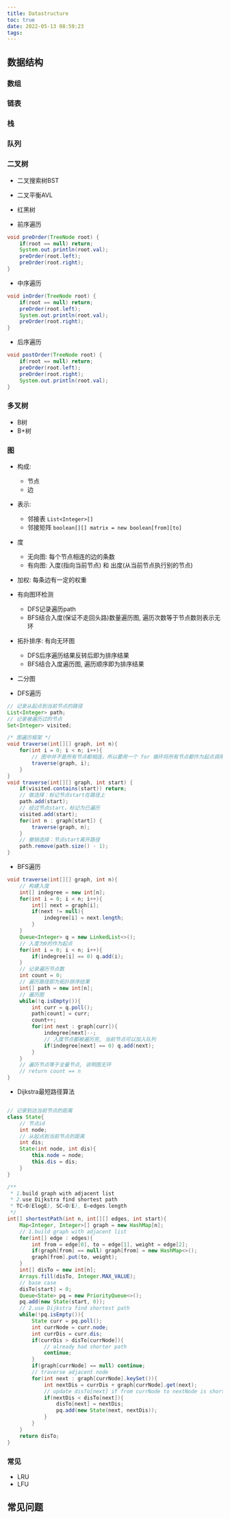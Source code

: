 ```yaml
---
title: Datastructure
toc: true
date: 2022-05-13 08:59:23
tags:
---
```


## 数据结构

### 数组

### 链表

### 栈

### 队列

### 二叉树

- 二叉搜索树BST
- 二叉平衡AVL
- 红黑树

- 前序遍历

```java
void preOrder(TreeNode root) {
    if(root == null) return;
    System.out.println(root.val);
    preOrder(root.left);
    preOrder(root.right);
}
```

- 中序遍历

```java
void inOrder(TreeNode root) {
    if(root == null) return;
    preOrder(root.left);
    System.out.println(root.val);
    preOrder(root.right);
}
```

- 后序遍历

```java
void postOrder(TreeNode root) {
    if(root == null) return;
    preOrder(root.left);
    preOrder(root.right);
    System.out.println(root.val);
}
```

### 多叉树

- B树
- B+树

### 图

- 构成:
  - 节点
  - 边
- 表示:
  - 邻接表 `List<Integer>[]`
  - 邻接矩阵 `boolean[][] matrix = new boolean[from][to]`
- 度
  - 无向图: 每个节点相连的边的条数
  - 有向图: 入度(指向当前节点) 和 出度(从当前节点执行别的节点)
- 加权: 每条边有一定的权重
- 有向图环检测
  - DFS记录遍历path
  - BFS结合入度(保证不走回头路)数量遍历图, 遍历次数等于节点数则表示无环
- 拓扑排序: 有向无环图
  - DFS后序遍历结果反转后即为排序结果
  - BFS结合入度遍历图, 遍历顺序即为排序结果
- 二分图

- DFS遍历

```java
// 记录从起点到当前节点的路径
List<Integer> path;
// 记录被遍历过的节点
Set<Integer> visited;

/* 图遍历框架 */
void traverse(int[][] graph, int n){
    for(int i = 0; i < n; i++){ 
        // 图中并不是所有节点都相连，所以要用一个 for 循环将所有节点都作为起点调用一次 DFS 搜索算法。
        traverse(graph, i);
    }
}
void traverse(int[][] graph, int start) {
    if(visited.contains(start)) return;
    // 做选择：标记节点start在路径上
    path.add(start);
    // 经过节点start，标记为已遍历
    visited.add(start);
    for(int n : graph[start]) {
        traverse(graph, n);
    }
    // 撤销选择：节点start离开路径
    path.remove(path.size() - 1);
}
```

- BFS遍历

```java
void traverse(int[][] graph, int n){
    // 构建入度
    int[] indegree = new int[n];
    for(int i = 0; i < n; i++){
        int[] next = graph[i];
        if(next != null){
            indegree[i] = next.length;
        }
    }
    Queue<Integer> q = new LinkedList<>();
    // 入度为0的作为起点
    for(int i = 0; i < n; i++){
        if(indegree[i] == 0) q.add(i);
    }
    // 记录遍历节点数
    int count = 0;
    // 遍历路径即为拓扑排序结果
    int[] path = new int[n];
    // 遍历图
    while(!q.isEmpty()){
        int curr = q.poll();
        path[count] = curr;
        count++;
        for(int next : graph[curr]){
            indegree[next]--;
            // 入度节点都被遍历完, 当前节点可以加入队列
            if(indegree[next] == 0) q.add(next);
        }
    }
    // 遍历节点等于全量节点, 说明图无环
    // return count == n
}
```

- Dijkstra最短路径算法

```java

// 记录到达当前节点的距离
class State{
    // 节点id
    int node;
    // 从起点到当前节点的距离
    int dis;
    State(int node, int dis){
        this.node = node;
        this.dis = dis;
    }
}

/**
 * 1.build graph with adjacent list
 * 2.use Dijkstra find shortest path
 * TC=O(ElogE), SC=O(E), E=edges.length
 */
int[] shortestPath(int n, int[][] edges, int start){
    Map<Integer, Integer>[] graph = new HashMap[n];
    // 1.build graph with adjacent list
    for(int[] edge : edges){
        int from = edge[0], to = edge[1], weight = edge[2];
        if(graph[from] == null) graph[from] = new HashMap<>();
        graph[from].put(to, weight);
    }
    int[] disTo = new int[n];
    Arrays.fill(disTo, Integer.MAX_VALUE);
    // base case
    disTo[start] = 0;
    Queue<State> pq = new PriorityQueue<>();
    pq.add(new State(start, 0));
    // 2.use Dijkstra find shortest path
    while(!pq.isEmpty()){
        State curr = pq.poll();
        int currNode = curr.node;
        int currDis = curr.dis;
        if(currDis > disTo[currNode]){
            // already had shorter path
            continue;
        }
        if(graph[currNode] == null) continue;
        // traverse adjacent node
        for(int next : graph[currNode].keySet()){
            int nextDis = currDis + graph[currNode].get(next);
            // update disTo[next] if from currNode to nextNode is shorter
            if(nextDis < disTo[next]){
                disTo[next] = nextDis;
                pq.add(new State(next, nextDis));
            }
        }
    }
    return disTo;
}


```

### 常见

- LRU
- LFU



## 常见问题
